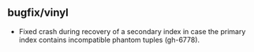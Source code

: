## bugfix/vinyl

* Fixed crash during recovery of a secondary index in case the primary index
  contains incompatible phantom tuples (gh-6778).
